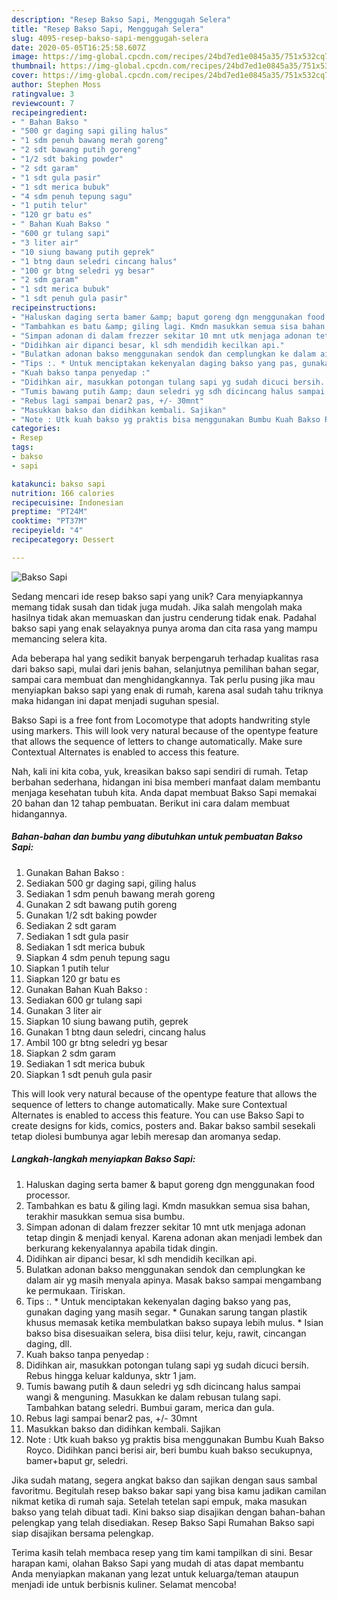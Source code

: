 ```yaml
---
description: "Resep Bakso Sapi, Menggugah Selera"
title: "Resep Bakso Sapi, Menggugah Selera"
slug: 4095-resep-bakso-sapi-menggugah-selera
date: 2020-05-05T16:25:58.607Z
image: https://img-global.cpcdn.com/recipes/24bd7ed1e0845a35/751x532cq70/bakso-sapi-foto-resep-utama.jpg
thumbnail: https://img-global.cpcdn.com/recipes/24bd7ed1e0845a35/751x532cq70/bakso-sapi-foto-resep-utama.jpg
cover: https://img-global.cpcdn.com/recipes/24bd7ed1e0845a35/751x532cq70/bakso-sapi-foto-resep-utama.jpg
author: Stephen Moss
ratingvalue: 3
reviewcount: 7
recipeingredient:
- " Bahan Bakso "
- "500 gr daging sapi giling halus"
- "1 sdm penuh bawang merah goreng"
- "2 sdt bawang putih goreng"
- "1/2 sdt baking powder"
- "2 sdt garam"
- "1 sdt gula pasir"
- "1 sdt merica bubuk"
- "4 sdm penuh tepung sagu"
- "1 putih telur"
- "120 gr batu es"
- " Bahan Kuah Bakso "
- "600 gr tulang sapi"
- "3 liter air"
- "10 siung bawang putih geprek"
- "1 btng daun seledri cincang halus"
- "100 gr btng seledri yg besar"
- "2 sdm garam"
- "1 sdt merica bubuk"
- "1 sdt penuh gula pasir"
recipeinstructions:
- "Haluskan daging serta bamer &amp; baput goreng dgn menggunakan food processor."
- "Tambahkan es batu &amp; giling lagi. Kmdn masukkan semua sisa bahan, terakhir masukkan semua sisa bumbu."
- "Simpan adonan di dalam frezzer sekitar 10 mnt utk menjaga adonan tetap dingin &amp; menjadi kenyal. Karena adonan akan menjadi lembek dan berkurang kekenyalannya apabila tidak dingin."
- "Didihkan air dipanci besar, kl sdh mendidih kecilkan api."
- "Bulatkan adonan bakso menggunakan sendok dan cemplungkan ke dalam air yg masih menyala apinya. Masak bakso sampai mengambang ke permukaan. Tiriskan."
- "Tips :. * Untuk menciptakan kekenyalan daging bakso yang pas, gunakan daging yang masih segar. * Gunakan sarung tangan plastik khusus memasak ketika membulatkan bakso supaya lebih mulus. * Isian bakso bisa disesuaikan selera, bisa diisi telur, keju, rawit, cincangan daging, dll."
- "Kuah bakso tanpa penyedap :"
- "Didihkan air, masukkan potongan tulang sapi yg sudah dicuci bersih. Rebus hingga keluar kaldunya, sktr 1 jam."
- "Tumis bawang putih &amp; daun seledri yg sdh dicincang halus sampai wangi &amp; menguning. Masukkan ke dalam rebusan tulang sapi. Tambahkan batang seledri. Bumbui garam, merica dan gula."
- "Rebus lagi sampai benar2 pas, +/- 30mnt"
- "Masukkan bakso dan didihkan kembali. Sajikan"
- "Note : Utk kuah bakso yg praktis bisa menggunakan Bumbu Kuah Bakso Royco. Didihkan panci berisi air, beri bumbu kuah bakso secukupnya, bamer+baput gr, seledri."
categories:
- Resep
tags:
- bakso
- sapi

katakunci: bakso sapi 
nutrition: 166 calories
recipecuisine: Indonesian
preptime: "PT24M"
cooktime: "PT37M"
recipeyield: "4"
recipecategory: Dessert

---
```



![Bakso Sapi](https://img-global.cpcdn.com/recipes/24bd7ed1e0845a35/751x532cq70/bakso-sapi-foto-resep-utama.jpg)

Sedang mencari ide resep bakso sapi yang unik? Cara menyiapkannya memang tidak susah dan tidak juga mudah. Jika salah mengolah maka hasilnya tidak akan memuaskan dan justru cenderung tidak enak. Padahal bakso sapi yang enak selayaknya punya aroma dan cita rasa yang mampu memancing selera kita.

Ada beberapa hal yang sedikit banyak berpengaruh terhadap kualitas rasa dari bakso sapi, mulai dari jenis bahan, selanjutnya pemilihan bahan segar, sampai cara membuat dan menghidangkannya. Tak perlu pusing jika mau menyiapkan bakso sapi yang enak di rumah, karena asal sudah tahu triknya maka hidangan ini dapat menjadi suguhan spesial.

Bakso Sapi is a free font from Locomotype that adopts handwriting style using markers. This will look very natural because of the opentype feature that allows the sequence of letters to change automatically. Make sure Contextual Alternates is enabled to access this feature.


Nah, kali ini kita coba, yuk, kreasikan bakso sapi sendiri di rumah. Tetap berbahan sederhana, hidangan ini bisa memberi manfaat dalam membantu menjaga kesehatan tubuh kita. Anda dapat membuat Bakso Sapi memakai 20 bahan dan 12 tahap pembuatan. Berikut ini cara dalam membuat hidangannya.

<!--inarticleads1-->

##### Bahan-bahan dan bumbu yang dibutuhkan untuk pembuatan Bakso Sapi:

1. Gunakan  Bahan Bakso :
1. Sediakan 500 gr daging sapi, giling halus
1. Sediakan 1 sdm penuh bawang merah goreng
1. Gunakan 2 sdt bawang putih goreng
1. Gunakan 1/2 sdt baking powder
1. Sediakan 2 sdt garam
1. Sediakan 1 sdt gula pasir
1. Sediakan 1 sdt merica bubuk
1. Siapkan 4 sdm penuh tepung sagu
1. Siapkan 1 putih telur
1. Siapkan 120 gr batu es
1. Gunakan  Bahan Kuah Bakso :
1. Sediakan 600 gr tulang sapi
1. Gunakan 3 liter air
1. Siapkan 10 siung bawang putih, geprek
1. Gunakan 1 btng daun seledri, cincang halus
1. Ambil 100 gr btng seledri yg besar
1. Siapkan 2 sdm garam
1. Sediakan 1 sdt merica bubuk
1. Siapkan 1 sdt penuh gula pasir


This will look very natural because of the opentype feature that allows the sequence of letters to change automatically. Make sure Contextual Alternates is enabled to access this feature. You can use Bakso Sapi to create designs for kids, comics, posters and. Bakar bakso sambil sesekali tetap diolesi bumbunya agar lebih meresap dan aromanya sedap. 

<!--inarticleads2-->

##### Langkah-langkah menyiapkan Bakso Sapi:

1. Haluskan daging serta bamer &amp; baput goreng dgn menggunakan food processor.
1. Tambahkan es batu &amp; giling lagi. Kmdn masukkan semua sisa bahan, terakhir masukkan semua sisa bumbu.
1. Simpan adonan di dalam frezzer sekitar 10 mnt utk menjaga adonan tetap dingin &amp; menjadi kenyal. Karena adonan akan menjadi lembek dan berkurang kekenyalannya apabila tidak dingin.
1. Didihkan air dipanci besar, kl sdh mendidih kecilkan api.
1. Bulatkan adonan bakso menggunakan sendok dan cemplungkan ke dalam air yg masih menyala apinya. Masak bakso sampai mengambang ke permukaan. Tiriskan.
1. Tips :. * Untuk menciptakan kekenyalan daging bakso yang pas, gunakan daging yang masih segar. * Gunakan sarung tangan plastik khusus memasak ketika membulatkan bakso supaya lebih mulus. * Isian bakso bisa disesuaikan selera, bisa diisi telur, keju, rawit, cincangan daging, dll.
1. Kuah bakso tanpa penyedap :
1. Didihkan air, masukkan potongan tulang sapi yg sudah dicuci bersih. Rebus hingga keluar kaldunya, sktr 1 jam.
1. Tumis bawang putih &amp; daun seledri yg sdh dicincang halus sampai wangi &amp; menguning. Masukkan ke dalam rebusan tulang sapi. Tambahkan batang seledri. Bumbui garam, merica dan gula.
1. Rebus lagi sampai benar2 pas, +/- 30mnt
1. Masukkan bakso dan didihkan kembali. Sajikan
1. Note : Utk kuah bakso yg praktis bisa menggunakan Bumbu Kuah Bakso Royco. Didihkan panci berisi air, beri bumbu kuah bakso secukupnya, bamer+baput gr, seledri.


Jika sudah matang, segera angkat bakso dan sajikan dengan saus sambal favoritmu. Begitulah resep bakso bakar sapi yang bisa kamu jadikan camilan nikmat ketika di rumah saja. Setelah tetelan sapi empuk, maka masukan bakso yang telah dibuat tadi. Kini bakso siap disajikan dengan bahan-bahan pelengkap yang telah disediakan. Resep Bakso Sapi Rumahan Bakso sapi siap disajikan bersama pelengkap. 

Terima kasih telah membaca resep yang tim kami tampilkan di sini. Besar harapan kami, olahan Bakso Sapi yang mudah di atas dapat membantu Anda menyiapkan makanan yang lezat untuk keluarga/teman ataupun menjadi ide untuk berbisnis kuliner. Selamat mencoba!
